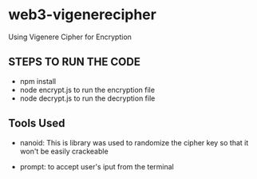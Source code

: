 # web3-vigenerecipher
Using Vigenere Cipher for Encryption
## STEPS TO RUN THE CODE 
- npm install
- node encrypt.js to run the encryption file 
- node decrypt.js to run the decryption file 

## Tools Used 
- nanoid: This is library was used to randomize the cipher key so that it won't be easily crackeable

- prompt: to accept user's iput from the terminal
